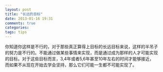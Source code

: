 ```yaml
---
layout: post
title: "长远的目标"
date: 2013-01-16 19:31
comments: true
categories: 
tags: tips
---
```


你知道你这样是不行的，对于那些真正算得上目标的长远目标来说，这样的半吊子的努力是不行的。不能通过做某些事情来实现，而是通过成为那样的人才可能实现的目标。对于这些目标而言，3,4年或者5,6年甚至10年左右的时间才能够接近，而如果不从现在开始去学会坚持，那么它们可能一生都不可能实现了。
